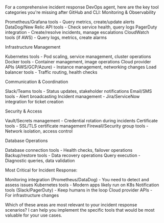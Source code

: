 For a comprehensive incident response DevOps agent, here are the key tool categories you're missing after GitHub and CLI:
Monitoring & Observability

Prometheus/Grafana tools - Query metrics, create/update alerts
DataDog/New Relic API tools - Check service health, query logs
PagerDuty integration - Create/resolve incidents, manage escalations
CloudWatch tools (if AWS) - Query logs, metrics, create alarms

Infrastructure Management

Kubernetes tools - Pod scaling, service management, cluster operations
Docker tools - Container management, image operations
Cloud provider APIs (AWS/GCP/Azure) - Instance management, networking changes
Load balancer tools - Traffic routing, health checks

Communication & Coordination

Slack/Teams tools - Status updates, stakeholder notifications
Email/SMS tools - Alert broadcasting
Incident management - Jira/ServiceNow integration for ticket creation

Security & Access

Vault/Secrets management - Credential rotation during incidents
Certificate tools - SSL/TLS certificate management
Firewall/Security group tools - Network isolation, access control

Database Operations

Database connection tools - Health checks, failover operations
Backup/restore tools - Data recovery operations
Query execution - Diagnostic queries, data validation

Most Critical for Incident Response:

Monitoring integration (Prometheus/DataDog) - You need to detect and assess issues
Kubernetes tools - Modern apps likely run on K8s
Notification tools (Slack/PagerDuty) - Keep humans in the loop
Cloud provider APIs - For infrastructure changes

Which of these areas are most relevant to your incident response scenarios? I can help you implement the specific tools that would be most valuable for your use cases.

